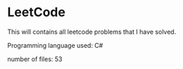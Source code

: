 # LeetCode
This will contains all leetcode problems that I have solved. 

Programming language used: C#

 number of files: 53
 
